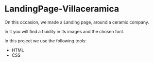 # LandingPage-Villaceramica

On this occasion, we made a Landing page, around a ceramic company.

In it you will find a fluidity in its images and the chosen font.

In this project we use the following tools:

- HTML
- CSS
